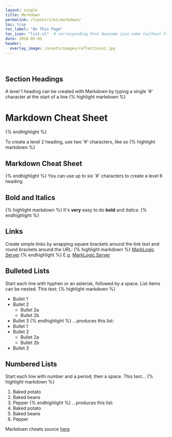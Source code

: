 ```yaml
---
layout: single
title: Markdown
permalink: /tipsntricks/markdown/
toc: true
toc_label: "On This Page"
toc_icon: "list-ul"  # corresponding Font Awesome icon name (without fa prefix)
date: 2018-05-01
header:
  overlay_image: /assets/images/reflections2.jpg
---
```

<br>

## Section Headings
A level 1 heading can be created with Markdown by typing a single '#' character at the start of a line
{% highlight markdown %}
# Markdown Cheat Sheet
{% endhighlight %}

To create a level 2 heading, use two '#' characters, like so
{% highlight markdown %}
## Markdown Cheat Sheet
{% endhighlight %}
You can use up to six '#' characters to create a level 6 heading

## Bold and Italics
{% highlight markdown %}
It's **very** easy to do **bold** and *italics*:
{% endhighlight %}

## Links
Create simple links by wrapping square brackets around the link text and round brackets around the URL:
{% highlight markdown %}
[MarkLogic Server](https://www.marklogic.com/resources/inside-marklogic-server/ "You can add tool tip text like this.")
{% endhighlight %}
E.g. [MarkLogic Server](https://www.marklogic.com/resources/inside-marklogic-server/ "Inside the MarkLogic Server.")

## Bulleted Lists
Start each line with hyphen or an asterisk, followed by a space. List items can be nested. This text:
{% highlight markdown %}
* Bullet 1
* Bullet 2
  * Bullet 2a
  * Bullet 2b
* Bullet 3
{% endhighlight %}
...produces this list:
* Bullet 1
* Bullet 2
  * Bullet 2a
  * Bullet 2b
* Bullet 3

## Numbered Lists
Start each line with number and a period, then a space. This text…
{% highlight markdown %}
1. Baked potato
2. Baked beans
3. Pepper
{% endhighlight %}
...produces this list:
1. Baked potato
2. Baked beans
3. Pepper

Markdown cheats source [here](http://nestacms.com/docs/creating-content/markdown-cheat-sheet)
